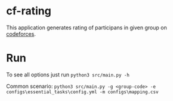 # cf-rating

This application generates rating of participans in given group on [codeforces](https://codeforces.com/).

# Run

To see all options just run `python3 src/main.py -h`

Common scenario: `python3 src/main.py -g <group-code> -e configs\essential_tasks\config.yml -m configs\mapping.csv`
